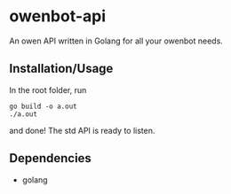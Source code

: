 # owenbot-api
An owen API written in Golang for all your owenbot needs.

## Installation/Usage
In the root folder, run
```
go build -o a.out
./a.out
```
and done! The std API is ready to listen.

## Dependencies
* golang